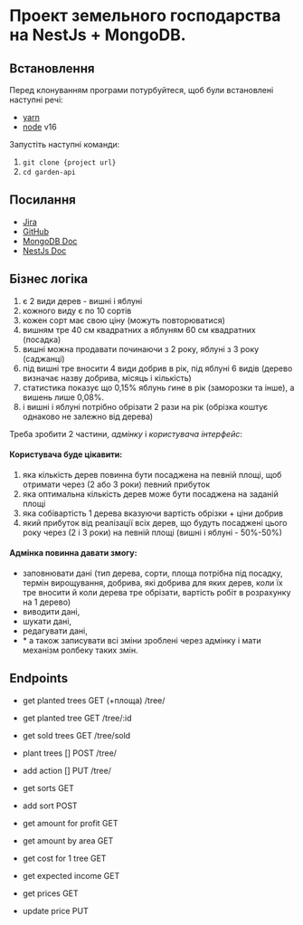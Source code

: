 # Проект земельного господарства на NestJs + MongoDB.

## Встановлення

Перед клонуванням програми потурбуйтеся, щоб були встановлені наступні речі:
- [yarn](https://yarnpkg.com/cli/install)
- [node](https://nodejs.org/en/download/releases/) v16

Запустіть наступні команди:
1. `git clone {project url}`
2. `cd garden-api`

## Посилання

- [Jira](https://mykolaromaniv.atlassian.net/jira/software/projects/SADOK/boards/2)
- [GitHub](https://github.com/mysamyr/garden-API)
- [MongoDB Doc](https://www.mongodb.com/docs/)
- [NestJs Doc](https://docs.nestjs.com/)

## Бізнес логіка
1. є 2 види дерев - вишні і яблуні
2. кожного виду є по 10 сортів
3. кожен сорт має свою ціну (можуть повторюватися)
4. вишням тре 40 см квадратних а яблуням 60 см квадратних (посадка)
5. вишні можна продавати починаючи з 2 року, яблуні з 3 року (саджанці)
6. під вишні тре вносити 4 види добрив в рік, під яблуні 6 видів
   (дерево визначає назву добрива, місяць і кількість)
7. статистика показує що 0,15% яблунь гине в рік (заморозки та інше), а вишень лише 0,08%.
8. і вишні і яблуні потрібно обрізати 2 рази на рік (обрізка коштує однаково не залежно від дерева)

Треба зробити 2 частини, _адмінку_ і _користувача інтерфейс_:

#### Користувача буде цікавити:
1. яка кількість дерев повинна бути посаджена на певній площі, щоб отримати через (2 або 3 роки) певний прибуток
2. яка оптимальна кількість дерев може бути посаджена на заданій площі
3. яка собівартість 1 дерева вказуючи вартість обрізки + ціни добрив
4. який прибуток від реалізації всіх дерев, що будуть посаджені цього року через (2 і 3 роки) на певній площі (вишні і яблуні - 50%-50%)

#### Адмінка повинна давати змогу:
- заповнювати дані (тип дерева, сорти, площа потрібна під посадку, термін вирощування, добрива, які добрива для яких дерев, коли їх тре вносити й коли дерева тре обрізати, вартість робіт в розрахунку на 1 дерево)
- виводити дані,
- шукати дані,
- редагувати дані,
- \* а також записувати всі зміни зроблені через адмінку і мати механізм ролбеку таких змін.

## Endpoints

- get planted trees GET (+площа) /tree/
- get planted tree GET  /tree/:id
- get sold trees GET  /tree/sold
- plant trees [] POST  /tree/
- add action [] PUT  /tree/
- get sorts GET
- add sort POST

- get amount for profit GET
- get amount by area GET
- get cost for 1 tree GET
- get expected income GET

- get prices GET
- update price PUT
